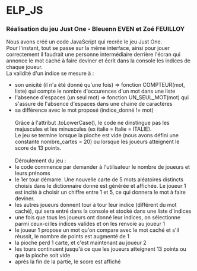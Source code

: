 # ELP_JS

### Réalisation du jeu Just One - Bleuenn EVEN et Zoé FEUILLOY

Nous avons créé un code JavaScript qui recrée le jeu Just One. <br>
Pour l'instant, tout se passe sur la même interface, ainsi pour jouer correctement il faudrait une personne intermédiaire derrière l'écran qui annonce le mot caché à faire deviner et écrit dans la console les indices de chaque joueur. <br>
La validité d'un indice se mesure à :<br>
- son unicité (il n'a été donné qu'une fois) => fonction COMPTEUR(mot, liste) qui compte le nombre d'occurences d'un mot dans une liste
- l'absence d'espaces (un seul mot) => fonction UN_SEUL_MOT(mot) qui s'assure de l'absence d'espaces dans une chaine de caractères
- sa différence avec le mot proposé (indice_donné != mot)
<br><br>Grâce à l'attribut .toLowerCase(), le code ne dinstingue pas les majuscules et les minuscules (ex italie = Italie = ITALIE). <br>
Le jeu se termine lorsque la pioche est vide (nous avons défini une constante nombre_cartes = 20) ou lorsque les joueurs atteignent le score de 13 points. <br>
<br>Déroulement du jeu :
- le code commence par demander à l'utilisateur le nombre de joueurs et leurs prénoms
- le 1er tour démarre. Une nouvelle carte de 5 mots aléatoires distincts choisis dans le dictionnaire donné est générée et affichée. Le joueur 1 est incité à choisir un chiffre entre 1 et 5, ce qui donnera le mot à faire deviner.
- les autres joueurs donnent tour à tour leur indice (différent du mot caché), qui sera entré dans la console et stocké dans une liste d'indices
- une fois que tous les joueurs ont donné leur indices, on sélectionne parmi ceux-ci les indices valides et on les renvoie au joueur 1
- le joueur 1 propose un mot qu'on compare avec le mot caché et s'il réussit, le nombre de points est augmenté de 1
- la pioche perd 1 carte, et c'est maintenant au joueur 2
- les tours continuent jusqu'à ce que les joueurs atteignent 13 points ou que la pioche soit vide
- après la fin de la partie, le score est affiché
